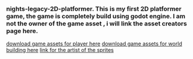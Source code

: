 ### nights-legacy-2D-platformer. This is my first 2D platformer game, the game is completely build using godot engine. I am not the owner of the game asset , i will link the asset creators page here.

[download game assets for player here](https://aamatniekss.itch.io/fantasy-knight-free-pixelart-animated-character?download)
[download game assets for world building here](https://aamatniekss.itch.io/free-pixelart-platformer-tileset)
[link for the artist of the sprites](https://aamatniekss.itch.io/)

